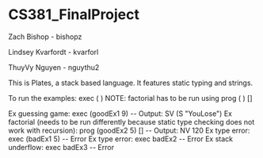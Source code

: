 # CS381_FinalProject
Zach Bishop - bishopz

Lindsey Kvarfordt - kvarforl

ThuyVy Nguyen - nguythu2

This is Plates, a stack based language. It features static typing and strings. 


To run the examples: exec (<exName> <optional arguments>)
NOTE: factorial has to be run using prog (<exname> <optional arguments>) []

Ex guessing game: exec (goodEx1 9) -- Output: SV (S "YouLose")
Ex factorial (needs to be run differently because static type checking does not work with recursion): prog (goodEx2 5) [] -- Output: NV 120
Ex type error: exec (badEx1 5) -- Error
Ex type error: exec badEx2 -- Error
Ex stack underflow: exec badEx3 -- Error 
